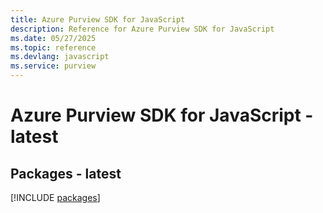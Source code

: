 ```yaml
---
title: Azure Purview SDK for JavaScript
description: Reference for Azure Purview SDK for JavaScript
ms.date: 05/27/2025
ms.topic: reference
ms.devlang: javascript
ms.service: purview
---
```

# Azure Purview SDK for JavaScript - latest
## Packages - latest
[!INCLUDE [packages](purview-index.md)]